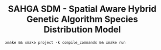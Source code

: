 # <h1 align="center">SAHGA SDM - Spatial Aware Hybrid Genetic Algorithm Species Distribution Model</h1>

```
xmake && xmake project -k compile_commands && xmake run
```
